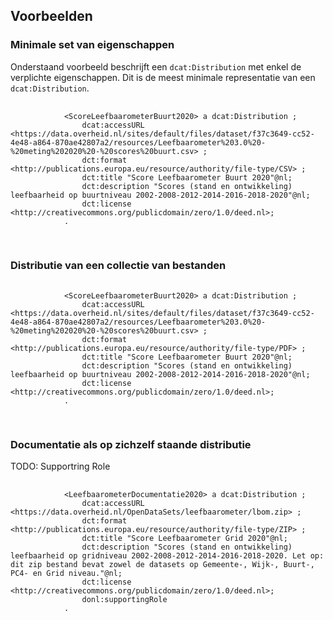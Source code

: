 ## Voorbeelden

### Minimale set van eigenschappen

Onderstaand voorbeeld beschrijft een `dcat:Distribution` met enkel de verplichte eigenschappen. Dit is de meest minimale 
representatie van een `dcat:Distribution`.

<aside class="example" title="Minimale set van eigenschappen">
	<pre>
		<code>
			&lt;ScoreLeefbaarometerBuurt2020&gt; a dcat:Distribution ;
				dcat:accessURL &lt;https:&#x2215;&#x2215;data.overheid.nl&#x2215;sites&#x2215;default&#x2215;files&#x2215;dataset&#x2215;f37c3649-cc52-4e48-a864-870ae42807a2&#x2215;resources&#x2215;Leefbaarometer%203.0%20-%20meting%202020%20-%20scores%20buurt.csv&gt; ;
				dct:format &lt;http:&#x2215;&#x2215;publications.europa.eu&#x2215;resource&#x2215;authority&#x2215;file-type&#x2215;CSV&gt; ;
				dct:title "Score Leefbaarometer Buurt 2020"@nl;
				dct:description "Scores (stand en ontwikkeling) leefbaarheid op buurtniveau 2002-2008-2012-2014-2016-2018-2020"@nl;
				dct:license &lt;http:&#x2215;&#x2215;creativecommons.org&#x2215;publicdomain&#x2215;zero&#x2215;1.0&#x2215;deed.nl&gt;;
			.
		</code>
	</pre>
</aside>

### Distributie van een collectie van bestanden

<aside class="example" title="Distributie van een collectie van bestanden">
	<pre>
		<code>
			&lt;ScoreLeefbaarometerBuurt2020&gt; a dcat:Distribution ;
				dcat:accessURL &lt;https:&#x2215;&#x2215;data.overheid.nl&#x2215;sites&#x2215;default&#x2215;files&#x2215;dataset&#x2215;f37c3649-cc52-4e48-a864-870ae42807a2&#x2215;resources&#x2215;Leefbaarometer%203.0%20-%20meting%202020%20-%20scores%20buurt.csv&gt; ;
				dct:format &lt;http:&#x2215;&#x2215;publications.europa.eu&#x2215;resource&#x2215;authority&#x2215;file-type&#x2215;PDF&gt; ;
				dct:title "Score Leefbaarometer Buurt 2020"@nl;
				dct:description "Scores (stand en ontwikkeling) leefbaarheid op buurtniveau 2002-2008-2012-2014-2016-2018-2020"@nl;
				dct:license &lt;http:&#x2215;&#x2215;creativecommons.org&#x2215;publicdomain&#x2215;zero&#x2215;1.0&#x2215;deed.nl&gt;;
			.
		</code>
	</pre>
</aside>

### Documentatie als op zichzelf staande distributie
TODO: Supportring Role
<aside class="example" title="Documentatie als op zichzelf staande distributie">
	<pre>
		<code>
			&lt;LeefbaarometerDocumentatie2020&gt; a dcat:Distribution ;
				dcat:accessURL &lt;https:&#x2215;&#x2215;data.overheid.nl&#x2215;OpenDataSets&#x2215;leefbaarometer&#x2215;lbom.zip&gt; ;
				dct:format &lt;http:&#x2215;&#x2215;publications.europa.eu&#x2215;resource&#x2215;authority&#x2215;file-type&#x2215;ZIP&gt; ;
				dct:title "Score Leefbaarometer Grid 2020"@nl;
				dct:description "Scores (stand en ontwikkeling) leefbaarheid op gridniveau 2002-2008-2012-2014-2016-2018-2020. Let op: dit zip bestand bevat zowel de datasets op Gemeente-, Wijk-, Buurt-, PC4- en Grid niveau."@nl;
				dct:license &lt;http:&#x2215;&#x2215;creativecommons.org&#x2215;publicdomain&#x2215;zero&#x2215;1.0&#x2215;deed.nl&gt;;
				donl:supportingRole 
			.
		</code>
	</pre>
</aside>
